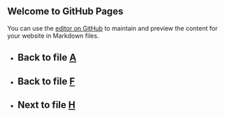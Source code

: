 
## Welcome to GitHub Pages

You can use the [editor on GitHub](https://github.com/samuelbetio/alphabet.file/edit/master/A/B/C/D/E/F/G/README.md) to maintain and preview the content for your website in Markdown files.

- ## **Back** to file [A](../../../../../../../README.md)

- ## **Back** to file [F](../README.md)
- ## **Next** to file [H](H/)















